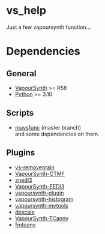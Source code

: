 # vs_help
Just a few vapoursynth function... 
# Dependencies
## General
* [VapourSynth](https://www.vapoursynth.com/) >= R58
* [Python](https://www.python.org/) >= 3.10
## Scripts
* [muvsfunc](https://github.com/WolframRhodium/muvsfunc) (master branch)\
and some dependencies on them.
## Plugins
* [vs-removegrain](https://github.com/vapoursynth/vs-removegrain)
* [VapourSynth-CTMF](https://github.com/HomeOfVapourSynthEvolution/VapourSynth-CTMF)
* [znedi3](https://github.com/sekrit-twc/znedi3)
* [VapourSynth-EEDI3](https://github.com/HomeOfVapourSynthEvolution/VapourSynth-EEDI3)
* [vapoursynth-plugin](https://github.com/AkarinVS/vapoursynth-plugin)
* [vapoursynth-histogram](https://github.com/AmusementClub/vapoursynth-histogram)
* [vapoursynth-mvtools](https://github.com/AmusementClub/vapoursynth-mvtools)
* [descale](https://github.com/Irrational-Encoding-Wizardry/descale)
* [VapourSynth-TCanny](https://github.com/HomeOfVapourSynthEvolution/VapourSynth-TCanny)
* [fmtconv](https://github.com/EleonoreMizo/fmtconv)
